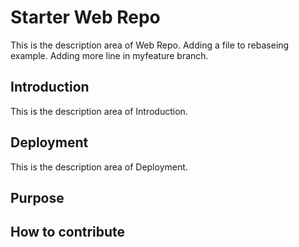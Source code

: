 # Starter Web Repo

This is the description area of Web Repo.
Adding a file to rebaseing example. Adding more line in myfeature branch.

## Introduction

This is the description area of Introduction.

## Deployment

This is the description area of Deployment.

## Purpose

## How to contribute